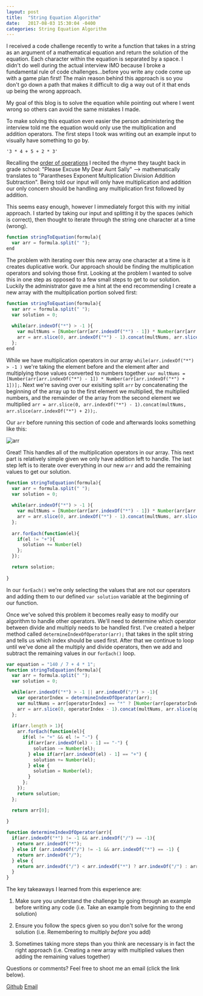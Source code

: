 ```yaml
---
layout: post
title:  "String Equation Algorithm"
date:   2017-08-03 15:30:04 -0400
categories: String Equation Algorithm
---
```


I received a code challenge recently to write a function that takes in a string as an argument of a mathematical equation and return the solution of the equation. Each character within the equation is separated by a space. I didn't do well during the actual interview IMO because I broke a fundamental rule of code challenges...before you write any code come up with a game plan first! The main reason behind this approach is so you don't go down a path that makes it difficult to dig a way out of it that ends up being the wrong approach.

My goal of this blog is to solve the equation while pointing out where I went wrong so others can avoid the same mistakes I made. 

To make solving this equation even easier the person administering the interview told me the equation would only use the multiplication and addition operators. The first steps I took was writing out an example input to visually have something to go by. 

`'3 * 4 + 5 + 2 * 3'`

Recalling the [order of operations](https://en.wikipedia.org/wiki/Order_of_operations) I recited the rhyme they taught back in grade school: "Please Excuse My Dear Aunt Sally" --> mathematically translates to "Parantheses Exponent Multiplication Division Addition Subtraction". Being told our input will only have multiplication and addition our only concern should be handling any multiplication first followed by addition. 

This seems easy enough, however I immediately forgot this with my initial approach. I started by taking our input and splitting it by the spaces (which is correct), then thought to iterate through the string one character at a time (wrong).

```javascript
function stringToEquation(formula){
  var arr = formula.split(" ");
end
```

The problem with iterating over this new array one character at a time is it creates duplicative work. Our approach should be finding the multiplication operators and solving those first. Looking at the problem I wanted to solve this in one step as opposed to a few small steps to get to our solution. Luckily the administrator gave me a hint at the end recommending I create a new array with the multiplication portion solved first:

```javascript
function stringToEquation(formula){
  var arr = formula.split(" ");
  var solution = 0;
  
  while(arr.indexOf("*") > -1 ){
    var multNums = [Number(arr[arr.indexOf("*") - 1]) * Number(arr[arr.indexOf("*") + 1])];
    arr = arr.slice(0, arr.indexOf("*") - 1).concat(multNums, arr.slice(arr.indexOf("*") + 2));
  };
end
```

While we have multiplication operators in our array `while(arr.indexOf("*") > -1 )` we're taking the element before and the element after and multiplying those values converted to numbers together `var multNums = [Number(arr[arr.indexOf("*") - 1]) * Number(arr[arr.indexOf("*") + 1])];`. Next we're saving over our exisiting split `arr` by concatenating the beginning of the array up to the first element we multiplied, the multiplied numbers, and the remainder of the array from the second element we multiplied `arr = arr.slice(0, arr.indexOf("*") - 1).concat(multNums, arr.slice(arr.indexOf("*") + 2));`. 

Our `arr` before running this section of code and afterwards looks something like this:

![arr](https://rweber87.github.io/log-a-blog/assets/post11/arr.png)

Great! This handles all of the multiplication operators in our array. This next part is relatively simple given we only have addition left to handle. The last step left is to iterate over everything in our new `arr` and add the remaining values to get our solution.

```javascript
function stringToEquation(formula){
  var arr = formula.split(" ");
  var solution = 0;
  
  while(arr.indexOf("*") > -1 ){
    var multNums = [Number(arr[arr.indexOf("*") - 1]) * Number(arr[arr.indexOf("*") + 1])];
    arr = arr.slice(0, arr.indexOf("*") - 1).concat(multNums, arr.slice(arr.indexOf("*") + 2));
  };
  
  arr.forEach(function(el){
    if(el != "+"){
      solution += Number(el)
    };
  });

  return solution;
  
}
```

In our `forEach()` we're only selecting the values that are not our operators and adding them to our defined `var solution` variable at the beginning of our function. 

Once we've solved this problem it becomes really easy to modify our algorithm to handle other operators. We'll need to determine which operator between divide and multiply needs to be handled first. I've created a helper method called `determineIndexOfOperator(arr);` that takes in the split string and tells us which index should be used first. After that we continue to loop until we've done all the multiply and divide operators, then we add and subtract the remaining values in our `forEach()` loop.


```javascript
var equation = "140 / 7 + 4 * 1";
function stringToEquation(formula){
  var arr = formula.split(" ");
  var solution = 0;

  while(arr.indexOf("*") > -1 || arr.indexOf("/") > -1){
    var operatorIndex = determineIndexOfOperator(arr);
    var multNums = arr[operatorIndex] == "*" ? [Number(arr[operatorIndex - 1]) * Number(arr[operatorIndex + 1])] : [Number(arr[operatorIndex - 1]) / Number(arr[operatorIndex + 1])];
    arr = arr.slice(0, operatorIndex - 1).concat(multNums, arr.slice(operatorIndex + 2));
  };
  
  if(arr.length > 1){
    arr.forEach(function(el){
      if(el != "+" && el != "-") {
        if(arr[arr.indexOf(el) - 1] == "-") {
          solution -= Number(el);
        } else if(arr[arr.indexOf(el) - 1] == "+") {
          solution += Number(el);
        } else {
          solution = Number(el);
        }
      };
    });
    return solution;
  };

  return arr[0];
  
}

function determineIndexOfOperator(arr){
  if(arr.indexOf("*") != -1 && arr.indexOf("/") == -1){
    return arr.indexOf("*");
  } else if (arr.indexOf("/") != -1 && arr.indexOf("*") == -1) {
    return arr.indexOf("/");
  } else {
    return arr.indexOf("/") < arr.indexOf("*") ? arr.indexOf("/") : arr.indexOf("*")
  }
}
```



The key takeaways I learned from this experience are:

1. Make sure you understand the challenge by going through an example before writing any code (i.e. Take an example from beginning to the end solution)

2. Ensure you follow the specs given so you don't solve for the wrong solution (i.e. Remembering to multiply _before_ you add)

3. Sometimes taking more steps than you think are necessary is in fact the right approach (i.e. Creating a new array with multiplied values then adding the remaining values together)

Questions or comments? Feel free to shoot me an email (click the link below).

[Github](https://github.com/rweber87)
[Email](rob.weber87@gmail.com)

<!-- Mapping for links :D [jekyll-docs]: https://jekyllrb.com/docs/home
[jekyll-gh]:   https://github.com/jekyll/jekyll
[jekyll-talk]: https://talk.jekyllrb.com/
 -->
